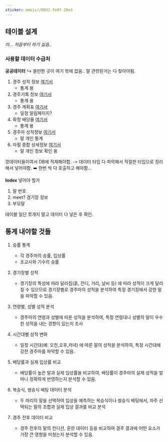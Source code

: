 ```yaml
---
sticker: emoji//0031-fe0f-20e3
---
```

## 테이블 설계
_아... 처음부터 하기 싫음.._

### 사용할 데이터 수급처

**공공데이터**
↪️ 쓸만한 곳이 여기 밖에 없음.. 말 관련된거는 다 찾아야됨.



1. 경주 성적 정보 [여기서](https://www.data.go.kr/tcs/dss/selectApiDataDetailView.do?publicDataPk=15063979)
	* 통계 용
3. 경주기록 정보 [여기서](https://www.data.go.kr/tcs/dss/selectApiDataDetailView.do?publicDataPk=15058305)
	* 통계 용
4. 경주 계획표 [여기서](https://www.data.go.kr/tcs/dss/selectApiDataDetailView.do?publicDataPk=15056499)
	* 일정 알림페이지?
5. 확정 배당율 [여기서](https://www.data.go.kr/tcs/dss/selectApiDataDetailView.do?publicDataPk=15057896)
	* 통계 용
6. 경주마 성적정보 [여기서](https://www.data.go.kr/tcs/dss/selectApiDataDetailView.do?publicDataPk=15058779)
	* 말 개인 통계
7. 마필 종합 상세정보 [여기서](https://www.data.go.kr/tcs/dss/selectApiDataDetailView.do?publicDataPk=15057985)
	* 말 개인 정보 확인 용


깡데이터들이여서 DB에 적재해야함. -> 데이터 타입 다 파악해서 적절한 타입으로 정리해서 넣어야함. ➡️ 한번 씩 다 호출하고 해야함...

**Index** 넣어야 할거

1. 말 번호
2. meet? 경기장 정보
3. 부모말

테이블 일단 쪼개지 말고 데이터 다 넣은 후 확인.



## 통계 내야할 것들

1. 승률 통계
	* 각 경주마의 승률, 입상률
	* 조교사와 기수의 승률

2. 경기장별 성적
	* 경기장의 특성에 따라 달라짐(흙, 잔디, 거리, 날씨 등) 에 따라 성적이 크게 달라질 수 있으므로 경기장별로 경주마의 성적을 분석하여 특정 경기장에서 강한 말을 파악할 수 있음.

3. 연령별, 성별 성적 분석
	* 경주마의 연령과 성별에 따른 성적을 분석하여, 특정 연령대나 성별의 말이 우수한 성적을 내는 경향이 있는지 조사

4. 시간대별 성적 변화
	* 일정 시간대(예: 오전,오후,저녁) 에 따른 말의 성적을 분석하여, 특정 시간대에 강한 경주마를 파악할 수 있음.

5. 배당률과 실제 입상률 비교
	* 배당률이 높은 말과 실제 입상률을 비교하여, 배당률이 경주마의 실제 성적을 얼마나 정확하게 반영하는지 분석할 수 있음.

6. 복승식, 쌍승식 배팅 데이터 분석
	* 두 마리의 말을 선택하여 입상을 예측하는 복승식이나 쌍승식 베팅에서, 자주 선택되는 말의 조합과 실제 입상 결과를 비교 분석

7. 경주 전후 데이터 비교
	* 경주 전후의 말의 컨디션, 훈련 데이터 등을 비교하여 경주 결과에 어떤 요소가 가장 큰 영향을 미쳤는지 분석할 수 있음.

